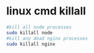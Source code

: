 # linux cmd killall

```sh
#kill all node processes
sudo killall node
#kill any dead nginx processes
sudo killall nginx
```

